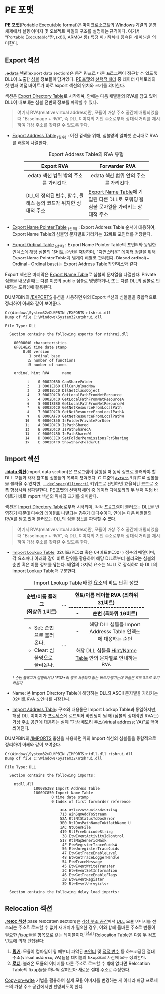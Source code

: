 # PE 포맷
**[PE 포맷](https://learn.microsoft.com/windows/win32/debug/pe-format)**(Portable Executable format)은 마이크로소프트의 [Windows](Windows.md) 계열의 운영체제에서 실행 이미지 및 오브젝트 파일의 구조를 설명하는 규격이다. 여기서 "Portable Executable"란, (x86, ARM64 등) 특정 아키텍처에 종속된 게 아님을 의미한다.

## Export 섹션
**[.edata 섹션](https://learn.microsoft.com/windows/win32/debug/pe-format#the-edata-section-image-only)**(export data section)은 동적 링크로 다른 프로그램이 접근할 수 있도록 DLL이 노출한 [심볼](Symbol.md) 정보들이 담겨있다. [PE 포맷](https://learn.microsoft.com/windows/win32/debug/pe-format)의 [선택적 헤더](https://learn.microsoft.com/windows/win32/debug/pe-format#optional-header-image-only) 중 데이터 디렉토리의 첫 번째 여덟 바이트가 바로 export 섹션의 위치와 크기를 의미한다.

섹션은 [Export Directory Table](https://learn.microsoft.com/windows/win32/debug/pe-format#export-directory-table)로 시작하여, 안에는 다음 배열들의 RVA를 담고 있어 DLL이 내보내는 심볼 전반의 정보를 파악할 수 있다.

> 여기서 RVA(relative virtual address)란, 모듈이 가상 주소 공간에 매핑되었을 때 "BaseImage + RVA", 즉 DLL 이미지의 기반 주소로부터 상대적 거리를 제시하여 가상 주소를 찾아갈 수 있도록 한다.

* [Export Address Table](https://learn.microsoft.com/windows/win32/debug/pe-format#export-address-table) <sub>(필수)</sub> : 이진 검색을 위해, 심볼명의 알파벳 순서대로 RVA를 배열에 나열한다.

    <table style="table-layout: fixed; width: 85%; margin-left: auto; margin-right: auto;"><caption style="caption-side: top;">Export Address Table의 RVA<sup></sup> 유형</caption><colgroup><col style="width: 50%;"/><col style="width: 50%;"/></colgroup><thead><tr><th style="text-align: center;">Export RVA</th><th style="text-align: center;">Forwarder RVA</th></tr></thead><tbody><tr style="text-align: center;"><td>.edata 섹션 범위 밖의 주소를 가리킨다.</td><td>.edata 섹션 범위 안의 주소를 가리킨다.</td></tr><tr><td>DLL에 정의된 변수, 함수, 클래스 등의 코드가 위치한 상대적 주소</td><td><a href="https://learn.microsoft.com/windows/win32/debug/pe-format#export-name-table">Export Name Table</a>에 기입된 다른 DLL로 포워딩 될 심볼 문자열을 가리키는 상대적 주소</td></tr></tbody></table>

* [Export Name Pointer Table](https://learn.microsoft.com/windows/win32/debug/pe-format#export-name-pointer-table) <sub>(선택)</sub> : Export Address Table 순서에 대응하여, Export Name Table의 심볼명 문자열로 가리키는 32비트 포인터를 저장한다.
* [Export Ordinal Table](https://learn.microsoft.com/windows/win32/debug/pe-format#export-ordinal-table) <sub>(선택)</sub> : Export Name Pointer Table의 포인터와 동일한 인덱스에 해당 심볼의 16비트 순번을 저장하며, "자연스러운" [데이터 정렬](Memory.md#데이터-정렬)을 위해 Export Name Pointer Table과 별개의 배열로 관리된다. Biased ordinal(= Ordinal - Ordinal base)는 Export Address Table의 인덱스와 같다.

Export 섹션은 마지막은 [Export Name Table](https://learn.microsoft.com/windows/win32/debug/pe-format#export-name-table)로 심볼의 문자열을 나열한다. Private 심볼을 내보낼 때는 다른 이름의 public 심볼로 명명하거나, 또는 다른 DLL의 심볼로 안내하는 포워딩에 활용된다.

DUMPBIN의 [/EXPORTS](https://learn.microsoft.com/cpp/build/reference/dash-exports) 옵션을 사용하면 위의 Export 섹션의 심볼들을 종합적으로 정리하여 아래와 같이 보여준다.

```
C:\Windows\System32>DUMPBIN /EXPORTS ntshrui.dll
Dump of file C:\Windows\System32\ntshrui.dll

File Type: DLL

  Section contains the following exports for ntshrui.dll

    00000000 characteristics
    6F814EA5 time date stamp
        0.00 version
           1 ordinal base
          15 number of functions
          15 number of names

    ordinal hint RVA      name

          1    0 0002DBB0 CanShareFolder
          2    1 0001E860 DllCanUnloadNow
          3    2 0001B7C0 DllGetClassObject
          4    3 0002DCC0 GetLocalPathFromNetResource
          5    4 0002DCC0 GetLocalPathFromNetResourceA
          6    5 000186B0 GetLocalPathFromNetResourceW
          7    6 0002DCC0 GetNetResourceFromLocalPath
          8    7 0002DCC0 GetNetResourceFromLocalPathA
          9    8 0000AF70 GetNetResourceFromLocalPathW
         10    9 0006CB50 IsFolderPrivateForUser
         11    A 0002DCC0 IsPathShared
         12    B 0002DCC0 IsPathSharedA
         13    C 00002C80 IsPathSharedW
         14    D 0006CDE0 SetFolderPermissionsForSharing
         15    E 0002DCF0 ShowShareFolderUI
```

## Import 섹션
**[.idata 섹션](https://learn.microsoft.com/windows/win32/debug/pe-format#the-idata-section)**(import data section)은 프로그램이 실행될 때 동적 링크로 불러와야 할 DLL 모듈과 각각 참조된 심볼들의 목록이 담겨있다. C 표준의 [`extern`](C.md#변수) 키워드로 심볼들을 불러올 수 있지만, [`__declspec(dllimport)`](https://learn.microsoft.com/cpp/build/importing-into-an-application-using-declspec-dllimport) 키워드로 선언하면 효율적인 코드로 소폭 향상시켜 컴파일한다. [PE 포맷](https://learn.microsoft.com/windows/win32/debug/pe-format)의 [선택적 헤더](https://learn.microsoft.com/windows/win32/debug/pe-format#optional-header-image-only) 중 데이터 디렉토리의 두 번째 여덟 바이트가 바로 import 섹션의 위치와 크기를 의미한다.

섹션은 [Import Directory Table](https://learn.microsoft.com/windows/win32/debug/pe-format#import-directory-table)로부터 시작되며, 각각 프로그램이 불러오는 DLL을 반영하기 때문에 다수의 테이블로 나열되는 경우가 대다수이다. 안에는 다음 배열들의 RVA를 담고 있어 불러오는 DLL의 심볼 정보를 파악할 수 있다.

> 여기서 RVA(relative virtual address)란, 모듈이 가상 주소 공간에 매핑되었을 때 "BaseImage + RVA", 즉 DLL 이미지의 기반 주소로부터 상대적 거리를 제시하여 가상 주소를 찾아갈 수 있도록 한다.

* [Import Lookup Table](https://learn.microsoft.com/windows/win32/debug/pe-format#import-lookup-table): 32비트(PE32) 혹은 64비트(PE32+) 정수의 배열이며, 각 요소마다 아래와 같이 비트 단위를 활용하여 해당 DLL로부터 불러오는 심볼의 순번 혹은 이름 정보를 담는다. 배열의 마지막 요소는 NULL로 장식하여 타 DLL의 Import Lookup Table과 구분한다.

    <table style="table-layout: fixed; width: 85%; margin-left: auto; margin-right: auto;"><caption style="caption-side: top;">Import Lookup Table 배열 요소의 비트 단위 정보</caption><colgroup><col style="width: 30%;"/><col style="width: 5%;"/><col style="width: 15%;"/><col style="width: 50%;"/></colgroup><thead><tr><th rowspan="2" style="text-align: center;">순번/이름 플래그<br/>(최상위 1비트)</th><th rowspan="2">...</th><th colspan="2" style="text-align: center; border-bottom-style: dashed;">힌트/이름 테이블 RVA (최하위 31비트)</th></tr><tr><th style="text-align: center;">-</th><th style="text-align: center;">순번 (최하위 16비트)</th></tr></thead><tbody><tr><td rowspan="2"><ul><li>Set: 순번으로 불러온다.</li><li>Clear: 심볼명으로 불러온다.</li></ul></td><td rowspan="2">...</td><td style="text-align: center;">-</td><td style="text-align: center;">해당 DLL 심볼을 Import Addresss Table 인덱스에 대응하는 순번<td></tr><tr><td colspan="2" style="text-align: center;">해당 DLL 심볼을 <a href="https://learn.microsoft.com/windows/win32/debug/pe-format#hintname-table">Hint/Name Table</a> 안의 문자열로 안내하는 RVA</td></tr></tbody></table>

    <sup>_† 순번 플래그가 설정되거나 PE32+의 경우 사용하지 않는 비트가 생기는데 이들은 모두 0으로 초기화된다._</sup>

* Name: 본 Import Directory Table에 해당하는 DLL의 ASCII 문자열을 가리키는 32비트 RVA 포인터를 저장한다.
* [Import Address Table](https://learn.microsoft.com/windows/win32/debug/pe-format#import-address-table): 구조와 내용물은 Import Lookup Table과 동일하지만, 해당 DLL 이미지가 [프로세스](Process.md)에 로드되어 바인딩이 될 때 (심볼의 상대적인 RVA는) [가상 주소 공간](Process.md#가상-주소-공간)에 대응하는 실제 "가상 메모리 주소(virtual address; VA)"로 덮어씌어진다.

DUMPBIN의 [/IMPORTS](https://learn.microsoft.com/cpp/build/reference/dash-exports) 옵션을 사용하면 위의 Import 섹션의 심볼들을 종합적으로 정리하여 아래와 같이 보여준다.

```
C:\Windows\System32>DUMPBIN /IMPORTS:ntdll.dll ntshrui.dll
Dump of file C:\Windows\System32\ntshrui.dll

File Type: DLL

  Section contains the following imports:

    ntdll.dll
             180086388 Import Address Table
             18009C850 Import Name Table
                     0 time date stamp
                     0 Index of first forwarder reference

                         36A RtlCreateUnicodeString
                         713 WinSqmAddToStream
                         52A RtlNtStatusToDosError
                         3B0 RtlDosPathNameToNtPathName_U
                         1AC NtOpenFile
                         419 RtlFreeUnicodeString
                          38 EtwEventActivityIdControl
                         517 RtlMapGenericMask
                          4F EtwRegisterTraceGuidsW
                          56 EtwUnregisterTraceGuids
                          47 EtwGetTraceEnableLevel
                          48 EtwGetTraceLoggerHandle
                          54 EtwTraceMessage
                          45 EtwEventWriteTransfer
                          3C EtwEventSetInformation
                          46 EtwGetTraceEnableFlags
                          3B EtwEventRegister
                          3D EtwEventUnregister

  Section contains the following delay load imports:
```

## Relocation 섹션
**[.reloc 섹션](https://learn.microsoft.com/windows/win32/debug/pe-format#the-reloc-section-image-only)**(base relocation section)은 [가상 주소 공간](Process.md#가상-주소-공간)에서 [DLL](DLL.md) 모듈 이미지를 선호되는 주소로 로드할 수 없어 재배치가 필요한 경우, 이와 함께 올바른 주소로 변동이 필요한 *fixup*들을 항목으로 갖는 테이블이다.<sup>[[참고](https://en.wikipedia.org/wiki/Relocation_(computing))]</sup> Relocation Table은 다음 두 컴포넌트에 의해 편집된다:

1. **[링커](Programming.md#링커)**: 모듈이 컴파일이 될 때부터 파악된 [포인터](C.md#포인터) 및 [정적 변수](C.md#변수) 등 하드코딩된 절대 주소(virtual address; VA)들을 테이블의 fixup으로 사전에 모두 정의한다.
1. **[로더](https://en.wikipedia.org/wiki/Loader_(computing))**: 불러온 모듈의 이미지를 다른 주소로 로드할 수 밖에 없다면 Relocation Table의 fixup들을 하나씩 살펴보아 새로운 절대 주소로 수정한다.

[Copy-on-write](Memory.md#copy-on-write) 기법을 활용하여 실제 모듈 이미지를 변경하는 게 아니라 해당 프로세스의 가상 주소 공간에서만 반영되도록 한다.
